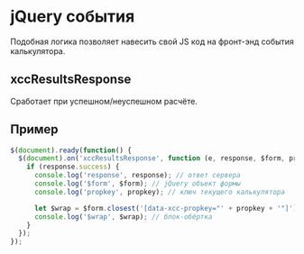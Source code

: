 # jQuery события

Подобная логика позволяет навесить свой JS код на фронт-энд события калькулятора.

## xccResultsResponse

Сработает при успешном/неуспешном расчёте.

## Пример

```js
$(document).ready(function() {
  $(document).on('xccResultsResponse', function (e, response, $form, propkey) {
    if (response.success) {
      console.log('response', response); // ответ сервера
      console.log('$form', $form); // jQuery объект формы
      console.log('propkey', propkey); // ключ текущего калькулятора

      let $wrap = $form.closest('[data-xcc-propkey="' + propkey + '"]');
      console.log('$wrap', $wrap); // блок-обёртка
    }
  });
});
```

